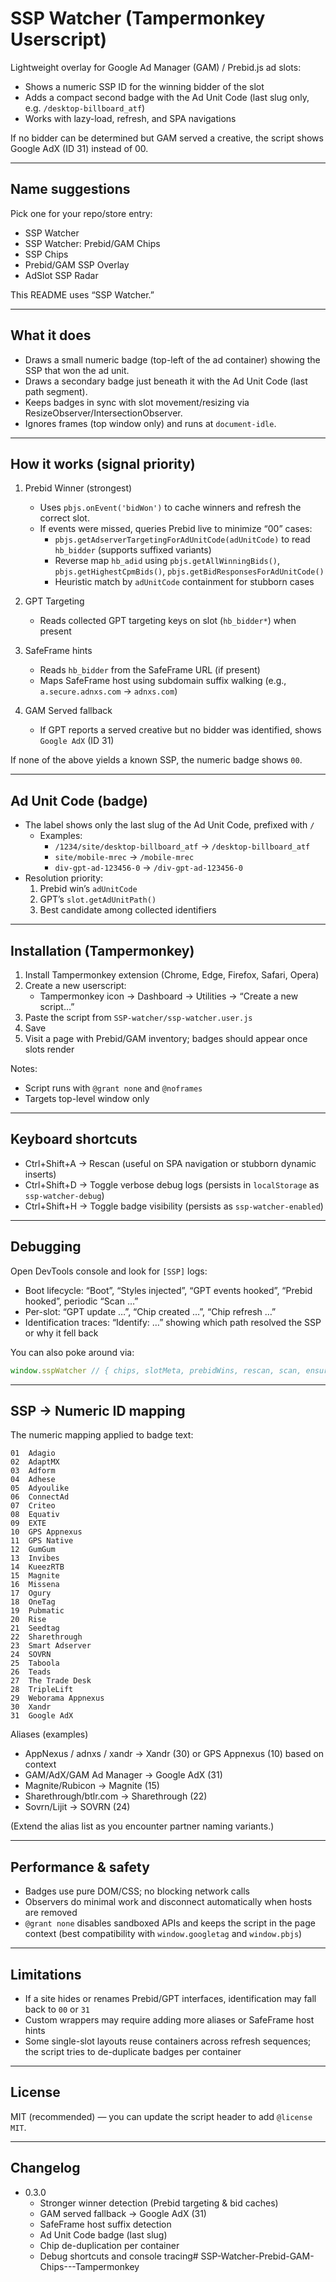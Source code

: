 # SSP Watcher (Tampermonkey Userscript)

Lightweight overlay for Google Ad Manager (GAM) / Prebid.js ad slots:
- Shows a numeric SSP ID for the winning bidder of the slot
- Adds a compact second badge with the Ad Unit Code (last slug only, e.g. `/desktop-billboard_atf`)
- Works with lazy-load, refresh, and SPA navigations

If no bidder can be determined but GAM served a creative, the script shows Google AdX (ID 31) instead of 00.

---

## Name suggestions

Pick one for your repo/store entry:
- SSP Watcher
- SSP Watcher: Prebid/GAM Chips
- SSP Chips
- Prebid/GAM SSP Overlay
- AdSlot SSP Radar

This README uses “SSP Watcher.”

---

## What it does

- Draws a small numeric badge (top-left of the ad container) showing the SSP that won the ad unit.
- Draws a secondary badge just beneath it with the Ad Unit Code (last path segment).
- Keeps badges in sync with slot movement/resizing via ResizeObserver/IntersectionObserver.
- Ignores frames (top window only) and runs at `document-idle`.

---

## How it works (signal priority)

1) Prebid Winner (strongest)
   - Uses `pbjs.onEvent('bidWon')` to cache winners and refresh the correct slot.
   - If events were missed, queries Prebid live to minimize “00” cases:
     - `pbjs.getAdserverTargetingForAdUnitCode(adUnitCode)` to read `hb_bidder` (supports suffixed variants)
     - Reverse map `hb_adid` using `pbjs.getAllWinningBids()`, `pbjs.getHighestCpmBids()`, `pbjs.getBidResponsesForAdUnitCode()`
     - Heuristic match by `adUnitCode` containment for stubborn cases

2) GPT Targeting
   - Reads collected GPT targeting keys on slot (`hb_bidder*`) when present

3) SafeFrame hints
   - Reads `hb_bidder` from the SafeFrame URL (if present)
   - Maps SafeFrame host using subdomain suffix walking (e.g., `a.secure.adnxs.com` → `adnxs.com`)

4) GAM Served fallback
   - If GPT reports a served creative but no bidder was identified, shows `Google AdX` (ID 31)

If none of the above yields a known SSP, the numeric badge shows `00`.

---

## Ad Unit Code (badge)

- The label shows only the last slug of the Ad Unit Code, prefixed with `/`
  - Examples:
    - `/1234/site/desktop-billboard_atf` → `/desktop-billboard_atf`
    - `site/mobile-mrec` → `/mobile-mrec`
    - `div-gpt-ad-123456-0` → `/div-gpt-ad-123456-0`
- Resolution priority:
  1. Prebid win’s `adUnitCode`
  2. GPT’s `slot.getAdUnitPath()`
  3. Best candidate among collected identifiers

---

## Installation (Tampermonkey)

1) Install Tampermonkey extension (Chrome, Edge, Firefox, Safari, Opera)
2) Create a new userscript:
   - Tampermonkey icon → Dashboard → Utilities → “Create a new script…”
3) Paste the script from `SSP-watcher/ssp-watcher.user.js`
4) Save
5) Visit a page with Prebid/GAM inventory; badges should appear once slots render

Notes:
- Script runs with `@grant none` and `@noframes`
- Targets top-level window only

---

## Keyboard shortcuts

- Ctrl+Shift+A → Rescan (useful on SPA navigation or stubborn dynamic inserts)
- Ctrl+Shift+D → Toggle verbose debug logs (persists in `localStorage` as `ssp-watcher-debug`)
- Ctrl+Shift+H → Toggle badge visibility (persists as `ssp-watcher-enabled`)

---

## Debugging

Open DevTools console and look for `[SSP]` logs:
- Boot lifecycle: “Boot”, “Styles injected”, “GPT events hooked”, “Prebid hooked”, periodic “Scan …”
- Per-slot: “GPT update …”, “Chip created …”, “Chip refresh …”
- Identification traces: “Identify: …” showing which path resolved the SSP or why it fell back

You can also poke around via:
```js
window.sspWatcher // { chips, slotMeta, prebidWins, rescan, scan, ensureChip, version }
```

---

## SSP → Numeric ID mapping

The numeric mapping applied to badge text:

```
01  Adagio
02  AdaptMX
03  Adform
04  Adhese
05  Adyoulike
06  ConnectAd
07  Criteo
08  Equativ
09  EXTE
10  GPS Appnexus
11  GPS Native
12  GumGum
13  Invibes
14  KueezRTB
15  Magnite
16  Missena
17  Ogury
18  OneTag
19  Pubmatic
20  Rise
21  Seedtag
22  Sharethrough
23  Smart Adserver
24  SOVRN
25  Taboola
26  Teads
27  The Trade Desk
28  TripleLift
29  Weborama Appnexus
30  Xandr
31  Google AdX
```

Aliases (examples)
- AppNexus / adnxs / xandr → Xandr (30) or GPS Appnexus (10) based on context
- GAM/AdX/GAM Ad Manager → Google AdX (31)
- Magnite/Rubicon → Magnite (15)
- Sharethrough/btlr.com → Sharethrough (22)
- Sovrn/Lijit → SOVRN (24)

(Extend the alias list as you encounter partner naming variants.)

---

## Performance & safety

- Badges use pure DOM/CSS; no blocking network calls
- Observers do minimal work and disconnect automatically when hosts are removed
- `@grant none` disables sandboxed APIs and keeps the script in the page context (best compatibility with `window.googletag` and `window.pbjs`)

---

## Limitations

- If a site hides or renames Prebid/GPT interfaces, identification may fall back to `00` or `31`
- Custom wrappers may require adding more aliases or SafeFrame host hints
- Some single-slot layouts reuse containers across refresh sequences; the script tries to de-duplicate badges per container

---

## License

MIT (recommended) — you can update the script header to add `@license MIT`.

---

## Changelog

- 0.3.0
  - Stronger winner detection (Prebid targeting & bid caches)
  - GAM served fallback → Google AdX (31)
  - SafeFrame host suffix detection
  - Ad Unit Code badge (last slug)
  - Chip de-duplication per container
  - Debug shortcuts and console tracing# SSP-Watcher-Prebid-GAM-Chips---Tampermonkey
